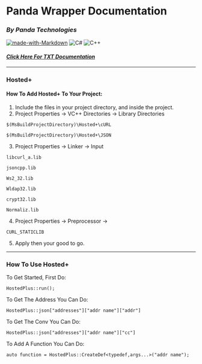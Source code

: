 # Panda Wrapper Documentation
### *By Panda Technologies*

[![made-with-Markdown](https://img.shields.io/badge/Made%20with-Markdown-1f425f.svg)](http://commonmark.org)
![C#](https://img.shields.io/badge/Made%20With-C%23-blue)
![C++](https://img.shields.io/badge/Made%20With-C%2B%2B-blue)

#### [*Click Here For TXT Documentation*](https://pastebin.com/YwA3JJx2)
---
### Hosted+
#### How To Add Hosted+ To Your Project:

1. Include the files in your project directory, and inside the project.
2. Project Properties -> VC++ Directories -> Library Directories

`
$(MsBuildProjectDirectory)\Hosted+\cURL
`

`
$(MsBuildProjectDirectory)\Hosted+\JSON
`

3. Project Properties -> Linker -> Input

`libcurl_a.lib`

`jsoncpp.lib`

`Ws2_32.lib`

`Wldap32.lib`

`crypt32.lib`

`Normaliz.lib`

4. Project Properties -> Preprocessor ->

`
CURL_STATICLIB
`

5. Apply then your good to go.
---
### How To Use Hosted+ 

To Get Started, First Do:
```
HostedPlus::run();
```

To Get The Address You Can Do:
```
HostedPlus::json["addresses"]["addr name"]["addr"]
```

To Get The Conv You Can Do:
```
HostedPlus::json["addresses"]["addr name"]["cc"]
```

To Add A Function You Can Do:
```
auto function = HostedPlus::CreateDef<typedef,args...>("addr name");
```
